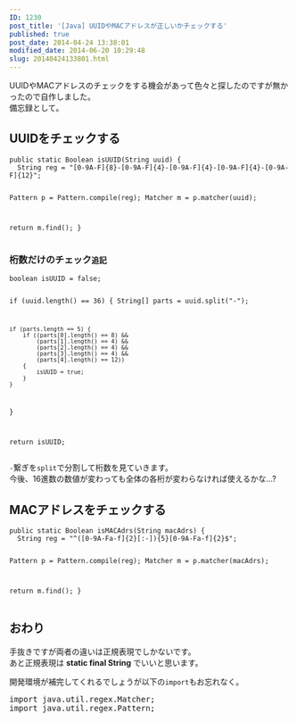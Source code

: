 ```yaml
---
ID: 1230
post_title: '[Java] UUIDやMACアドレスが正しいかチェックする'
published: true
post_date: 2014-04-24 13:38:01
modified_date: 2014-06-20 10:29:48
slug: 20140424133801.html
---
```

<p>UUIDやMACアドレスのチェックをする機会があって色々と探したのですが無かったので自作しました。<br />
備忘録として。<br />
<!--more--></p>
<h2>UUIDをチェックする</h2>
<pre class="linenums language-java"><code>public static Boolean isUUID(String uuid) {
  String reg = "[0-9A-F]{8}-[0-9A-F]{4}-[0-9A-F]{4}-[0-9A-F]{4}-[0-9A-F]{12}";
  
  Pattern p = Pattern.compile(reg);
  Matcher m = p.matcher(uuid);
  
  return m.find();
}</code></pre>
<h3>桁数だけのチェック<small>追記</small></h3>
<pre class="linenums language-java"><code>boolean isUUID = false;

if (uuid.length() == 36) {
    String[] parts = uuid.split("-");
    
    if (parts.length == 5) {
        if ((parts[0].length() == 8) &&
            (parts[1].length() == 4) &&
            (parts[2].length() == 4) &&
            (parts[3].length() == 4) &&
            (parts[4].length() == 12))
        {
            isUUID = true;
        }
    }
}

return isUUID;
</code></pre>
<p><code>-</code>繋ぎを<code>split</code>で分割して桁数を見ていきます。<br />
今後、16進数の数値が変わっても全体の各桁が変わらなければ使えるかな…?</p>
<h2>MACアドレスをチェックする</h2>
<pre class="linenums language-java"><code>public static Boolean isMACAdrs(String macAdrs) {
  String reg = "^([0-9A-Fa-f]{2}[:-]){5}[0-9A-Fa-f]{2}$";
  
  Pattern p = Pattern.compile(reg);
  Matcher m = p.matcher(macAdrs);
  
  return m.find();
}</code></pre>
<h2>おわり</h2>
<p>手抜きですが両者の違いは正規表現でしかないです。<br />
あと正規表現は <b>static final String</b> でいいと思います。</p>
<p>開発環境が補完してくれるでしょうが以下の<code>import</code>もお忘れなく。</p>
<pre>
import java.util.regex.Matcher;
import java.util.regex.Pattern;
</pre>